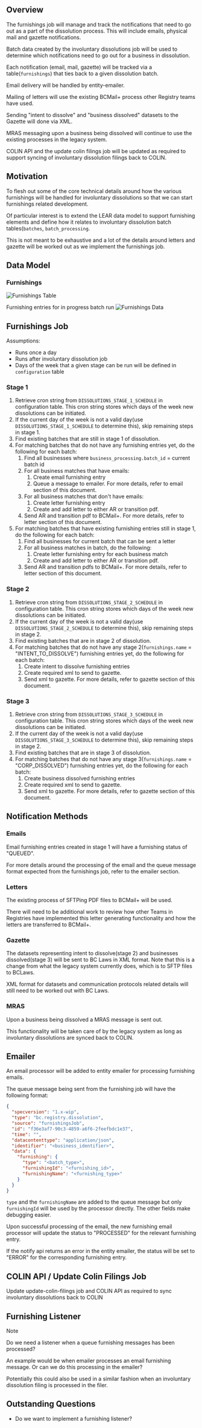 ## Overview

The furnishings job will manage and track the notifications that need to go out as a part of the dissolution process.  This will include emails, physical mail and gazette notifications.

Batch data created by the involuntary dissolutions job will be used to determine which notifications need to go out for a business in dissolution.

Each notification (email, mail, gazette) will be tracked via a table(`furnishings`) that ties back to a given dissolution batch.

Email delivery will be handled by entity-emailer.

Mailing of letters will use the existing BCMail+ process other Registry teams have used.

Sending "intent to dissolve" and "business dissolved" datasets to the Gazette will done via XML.

MRAS messaging upon a business being dissolved will continue to use the existing processes in the legacy system.

COLIN API and the update colin filings job will be updated as required to support syncing of involuntary dissolution filings back to COLIN.


## Motivation

To flesh out some of the core technical details around how the various furnishings will be handled for involuntary dissolutions so that we can start furnishings related development.

Of particular interest is to extend the LEAR data model to support furnishing elements and define how it relates to involuntary dissolution batch tables(`batches`, `batch_processing`.

This is not meant to be exhaustive and a lot of the details around letters and gazette will be worked out as we implement the furnishings job.


## Data Model

### Furnishings

![Furnishings Table](rfc-furnishings-job/furnishings_table.png)

Furnishing entries for in progress batch run
![Furnishings Data](rfc-furnishings-job/furnishing_data.png)


## Furnishings Job

Assumptions:
- Runs once a day
- Runs after involuntary dissolution job
- Days of the week that a given stage can be run will be defined in `configuration` table


### Stage 1

1. Retrieve cron string from `DISSOLUTIONS_STAGE_1_SCHEDULE` in configuration table. This cron string stores which days of the week new dissolutions can be initiated.
2. If the current day of the week is not a valid day(use `DISSOLUTIONS_STAGE_1_SCHEDULE` to determine this), skip remaining steps in stage 1.
3. Find existing batches that are still in stage 1 of dissolution.
4. For matching batches that do not have any furnishing entries yet, do the following for each batch:
    1. Find all businesses where `business_processing.batch_id` = current batch id
    2. For all business matches that have emails:
        1. Create email furnishing entry
        2. Queue a message to emailer.  For more details, refer to email section of this document.
    3. For all business matches that don't have emails:
        1. Create letter furnishing entry
        2. Create and add letter to either AR or transition pdf.
    4. Send AR and transition pdf to BCMail+.  For more details, refer to letter section of this document.
5. For matching batches that have existing furnishing entries still in stage 1, do the following for each batch:
    1. Find all businesses for current batch that can be sent a letter
    2. For all business matches in batch, do the following:
        1. Create letter furnishing entry for each business match
        2. Create and add letter to either AR or transition pdf.
    3. Send AR and transition pdfs to BCMail+.  For more details, refer to letter section of this document.


### Stage 2

1. Retrieve cron string from `DISSOLUTIONS_STAGE_2_SCHEDULE` in configuration table. This cron string stores which days of the week new dissolutions can be initiated.
2. If the current day of the week is not a valid day(use `DISSOLUTIONS_STAGE_2_SCHEDULE` to determine this), skip remaining steps in stage 2.
3. Find existing batches that are in stage 2 of dissolution.
4. For matching batches that do not have any stage 2(`furnishings.name` = "INTENT_TO_DISSOLVE") furnishing entries yet, do the following for each batch:
    1. Create intent to dissolve furnishing entries
    2. Create required xml to send to gazette.
    3. Send xml to gazette.  For more details, refer to gazette section of this document.


### Stage 3

1. Retrieve cron string from `DISSOLUTIONS_STAGE_3_SCHEDULE` in configuration table. This cron string stores which days of the week new dissolutions can be initiated.
2. If the current day of the week is not a valid day(use `DISSOLUTIONS_STAGE_3_SCHEDULE` to determine this), skip remaining steps in stage 2.
3. Find existing batches that are in stage 3 of dissolution.
4. For matching batches that do not have any stage 3(`furnishings.name` = "CORP_DISSOLVED") furnishing entries yet, do the following for each batch:
    1. Create business dissolved furnishing entries
    2. Create required xml to send to gazette.
    3. Send xml to gazette.  For more details, refer to gazette section of this document.



## Notification Methods

### Emails

Email furnishing entries created in stage 1 will have a furnishing status of "QUEUED".

For more details around the processing of the email and the queue message format expected from the furnishings job, refer to the emailer section.


### Letters

The existing process of SFTPing PDF files to BCMail+ will be used.

There will need to be additional work to review how other Teams in Registries have implemented this letter generating functionality and how the letters are transferred to BCMail+.


### Gazette

The datasets representing intent to dissolve(stage 2) and businesses dissolved(stage 3) will be sent to BC Laws in XML format.  Note that this is a change from what the legacy system currently does, which is to SFTP files to BCLaws.

XML format for datasets and communication protocols related details will still need to be worked out with BC Laws.




### MRAS

Upon a business being dissolved a MRAS message is sent out.

This functionality will be taken care of by the legacy system as long as involuntary dissolutions are synced back to COLIN.


## Emailer

An email processor will be added to entity emailer for processing furnishing emails.

The queue message being sent from the furnishing job will have the following format:
```json
{
  "specversion": "1.x-wip",
  "type": "bc.registry.dissolution",
  "source": "furnishingsJob",
  "id": "f36e3af7-90c3-4859-a6f6-2feefbdc1e37",
  "time": "",
  "datacontenttype": "application/json",
  "identifier": "<business_identifier>",
  "data": {
    "furnishing": {
      "type": "<batch_type>",
      "furnishingId": "<furnishing_id>",
      "furnishingName": "<furnishing_type>"
    }
  }
}
```

`type` and the `furnishingName` are added to the queue message but only `furnishingId` will be used by the processor directly.  The other fields make debugging easier.

Upon successful processing of the email, the new furnishing email processor will update the status to "PROCESSED" for the relevant furnishing entry.

If the notify api returns an error in the entity emailer, the status will be set to "ERROR" for the corresponding furnishing entry.



## COLIN API / Update Colin Filings Job

Update update-colin-filings job and COLIN API as required to sync involuntary dissolutions back to COLIN


## Furnishing Listener

> [!NOTE]
> Do we need a listener when a queue furnishing messages has been processed?
>
> An example would be when emailer processes an email furnishing message.  Or can we do this processing in the emailer?
>
> Potentially this could also be used in a similar fashion when an involuntary dissolution filing is processed in the filer.


## Outstanding Questions

* Do we want to implement a furnishing listener?



